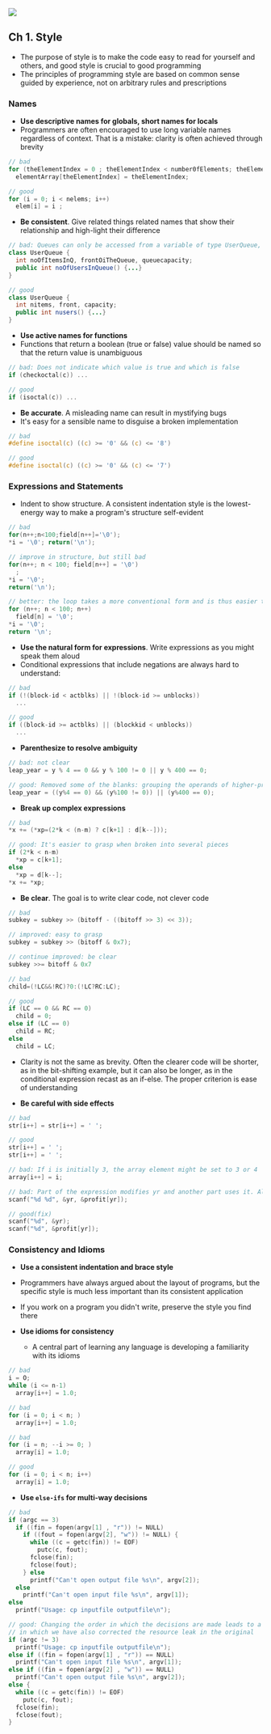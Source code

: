 ![](/assets/the-practice-of-programming/preface.png)

## Ch 1. Style

- The purpose of style is to make the code easy to read for yourself and others, and good style is crucial to good programming
- The principles of programming style are based on common sense guided by experience, not on arbitrary rules and prescriptions

### Names

- **Use descriptive names for globals, short names for locals**
- Programmers are often encouraged to use long variable names regardless of context. That is a mistake: clarity is often achieved through brevity

```c
// bad
for (theElementIndex = 0 ; theElementIndex < number0fElements; theElementIndex++)
  elementArray[theElementIndex] = theElementIndex;

// good
for (i = 0; i < nelems; i++)
  elem[i] = i ;
```

- **Be consistent**. Give related things related names that show their relationship and high-light their difference

```java
// bad: Queues can only be accessed from a variable of type UserQueue, member names do not need to mention "queue" at all
class UserQueue {
  int noOfItemsInQ, frontOiTheQueue, queuecapacity;
  public int noOfUsersInQueue() {...}
}

// good
class UserQueue {
  int nitems, front, capacity;
  public int nusers() {...}
}
```

- **Use active names for functions**
- Functions that return a boolean (true or false) value should be named so that the return value is unambiguous

```c
// bad: Does not indicate which value is true and which is false
if (checkoctal(c)) ...

// good
if (isoctal(c)) ...
```

- **Be accurate**. A misleading name can result in mystifying bugs
- It's easy for a sensible name to disguise a broken implementation

```c
// bad
#define isoctal(c) ((c) >= '0' && (c) <= '8')

// good
#define isoctal(c) ((c) >= '0' && (c) <= '7')
```

### Expressions and Statements

- Indent to show structure. A consistent indentation style is the lowest-energy way to make a program's structure self-evident

```c
// bad
for(n++;n<100;field[n++]='\0');
*i = '\0'; return('\n');

// improve in structure, but still bad
for(n++; n < 100; field[n++] = '\0')
  ;
*i = '\0';
return('\n');

// better: the loop takes a more conventional form and is thus easier to grasp
for (n++; n < 100; n++)
  field[n] = '\0';
*i = '\0';
return '\n';
```

- **Use the natural form for expressions**. Write expressions as you might speak them aloud
- Conditional expressions that include negations are always hard to understand:

```c
// bad
if (!(block-id < actblks) || !(block-id >= unblocks))
  ...

// good
if ((block-id >= actblks) || (blockkid < unblocks))
  ...
```

- **Parenthesize to resolve ambiguity**

```c
// bad: not clear
leap_year = y % 4 == 0 && y % 100 != 0 || y % 400 == 0;

// good: Removed some of the blanks: grouping the operands of higher-precedence operators helps the reader to see the structure more quickly
leap_year = ((y%4 == 0) && (y%100 != 0)) || (y%400 == 0);
```

- **Break up complex expressions**

```c
// bad
*x += (*xp=(2*k < (n-m) ? c[k+1] : d[k--]));

// good: It's easier to grasp when broken into several pieces
if (2*k < n-m)
  *xp = c[k+1];
else
  *xp = d[k--];
*x += *xp;
```

- **Be clear**. The goal is to write clear code, not clever code

```c
// bad
subkey = subkey >> (bitoff - ((bitoff >> 3) << 3));

// improved: easy to grasp
subkey = subkey >> (bitoff & 0x7);

// continue improved: be clear
subkey >>= bitoff & 0x7
```

```c
// bad
child=(!LC&&!RC)?0:(!LC?RC:LC);

// good
if (LC == 0 && RC == 0)
  child = 0;
else if (LC == 0)
  child = RC;
else
  child = LC;
```

- Clarity is not the same as brevity. Often the clearer code will be shorter, as in the bit-shifting example, but it can also be longer, as in the conditional expression recast as an if-else. The proper criterion is ease of understanding

- **Be careful with side effects**

```c
// bad
str[i++] = str[i++] = ' ';

// good
str[i++] = ' ';
str[i++] = ' ';

// bad: If i is initially 3, the array element might be set to 3 or 4
array[i++] = i;

// bad: Part of the expression modifies yr and another part uses it. All the arguments to scanf are evaluated before the routine is called
scanf("%d %d", &yr, &profit[yr]);

// good(fix)
scanf("%d", &yr);
scanf("%d", &profit[yr]);
```

### Consistency and Idioms

- **Use a consistent indentation and brace style**
- Programmers have always argued about the layout of programs, but the specific style is much less important than its consistent application
- If you work on a program you didn't write, preserve the style you find there

- **Use idioms for consistency**
  - A central part of learning any language is developing a familiarity with its idioms

```c
// bad
i = O;
while (i <= n-1)
  array[i++] = 1.0;

// bad
for (i = 0; i < n; )
  array[i++] = 1.0;

// bad
for (i = n; --i >= 0; )
  array[i] = 1.0;

// good
for (i = 0; i < n; i++)
  array[i] = 1.0;
```

- **Use `else-ifs` for multi-way decisions**

```c
// bad
if (argc == 3)
  if ((fin = fopen(argv[1] , "r")) != NULL)
    if ((fout = fopen(argv[2], "w")) != NULL) {
      while ((c = getc(fin)) != EOF)
        putc(c, fout);
      fclose(fin);
      fclose(fout);
    } else
      printf("Can't open output file %s\n", argv[2]);
  else
    printf("Can't open input file %s\n", argv[1]);
else
  printf("Usage: cp inputfile outputfile\n");

// good: Changing the order in which the decisions are made leads to a clearer version
// in which we have also corrected the resource leak in the original
if (argc != 3)
  printf("Usage: cp inputfile outputfile\n");
else if ((fin = fopen(argv[1] , "r")) == NULL)
  printf("Can't open input file %s\n", argv[1]);
else if ((fin = fopen(argv[2] , "w")) == NULL)
  printf("Can't open output file %s\n", argv[2]);
else {
  while ((c = getc(fin)) != EOF)
    putc(c, fout);
  fclose(fin);
  fclose(fout);
}
```
